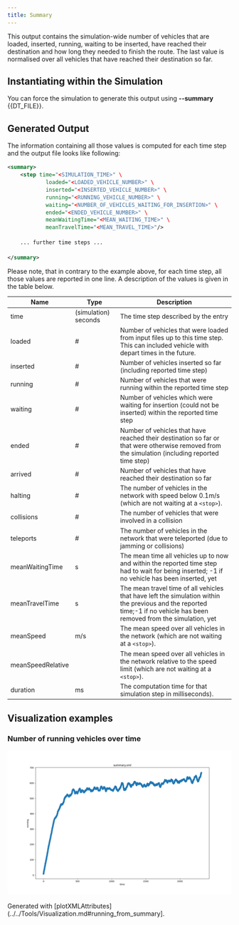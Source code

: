 ```yaml
---
title: Summary
---
```


This output contains the simulation-wide number of vehicles that are
loaded, inserted, running, waiting to be inserted, have reached their
destination and how long they needed to finish the route. The last value
is normalised over all vehicles that have reached their destination so
far.

## Instantiating within the Simulation

You can force the simulation to generate this output using **--summary** {{DT_FILE}}.

## Generated Output

The information containing all those values is computed for each time
step and the output file looks like following:

```xml
<summary>
    <step time="<SIMULATION_TIME>" \
            loaded="<LOADED_VEHICLE_NUMBER>" \
            inserted="<INSERTED_VEHICLE_NUMBER>" \
            running="<RUNNING_VEHICLE_NUMBER>" \
            waiting="<NUMBER_OF_VEHICLES_WAITING_FOR_INSERTION>" \
            ended="<ENDED_VEHICLE_NUMBER>" \
            meanWaitingTime="<MEAN_WAITING_TIME>" \
            meanTravelTime="<MEAN_TRAVEL_TIME>"/>

    ... further time steps ...

</summary>
```

Please note, that in contrary to the example above, for each time step,
all those values are reported in one line. A description of the values
is given in the table below.

| Name              | Type                 | Description                                                                                                                                                             |
| ----------------- | -------------------- | ----------------------------------------------------------------------------------------------------------------------------------------------------------------------- |
| time              | (simulation) seconds | The time step described by the entry                                                                                                                                    |
| loaded            | \#                   | Number of vehicles that were loaded from input files up to this time step. This can included vehicle with depart times in the future.
| inserted          | \#                   | Number of vehicles inserted so far (including reported time step)                                                                                                       |
| running           | \#                   | Number of vehicles that were running within the reported time step                                                                                                      |
| waiting           | \#                   | Number of vehicles which were waiting for insertion (could not be inserted) within the reported time step                                                               |
| ended             | \#                   | Number of vehicles that have reached their destination so far or that were otherwise removed from the simulation (including reported time step)                         |
| arrived           | \#                   | Number of vehicles that have reached their destination so far                                                                                                           |
| halting           | \#                   | The number of vehicles in the network with speed below 0.1m/s (which are not waiting at a `<stop>`).                                                                            |
| collisions        | \#                   | The number of vehicles that were involved in a collision                                                                                                                |
| teleports         | \#                   | The number of vehicles in the network that were teleported (due to jamming or collisions)                                                                               |
| meanWaitingTime   | s                    | The mean time all vehicles up to now and within the reported time step had to wait for being inserted; -1 if no vehicle has been inserted, yet                          |
| meanTravelTime    | s                    | The mean travel time of all vehicles that have left the simulation within the previous and the reported time;-1 if no vehicle has been removed from the simulation, yet |
| meanSpeed         | m/s                  | The mean speed over all vehicles in the network (which are not waiting at a `<stop>`).                                                                                          |
| meanSpeedRelative |                      | The mean speed over all vehicles in the network relative to the speed limit (which are not waiting at a `<stop>`).                                                              |
| duration          | ms                   | The computation time for that simulation step in milliseconds).                                                                                                         |

## Visualization examples

### Number of running vehicles over time

![plot-running](../../images/plot-running.png)

Generated with [plotXMLAttributes](../../Tools/Visualization.md#running_from_summary].

